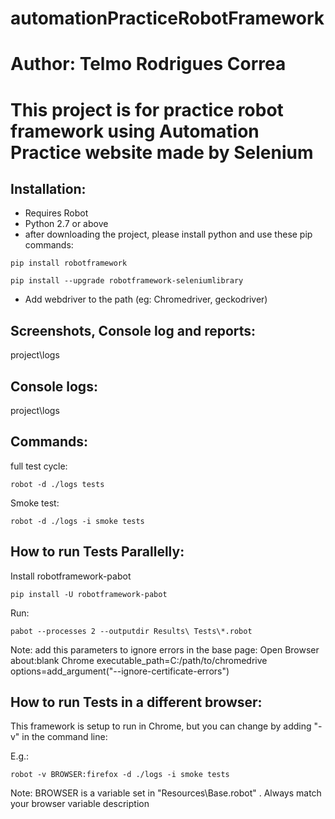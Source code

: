 # automationPracticeRobotFramework
 
# Author: Telmo Rodrigues Correa

# This project is for practice robot framework using Automation Practice website made by Selenium

## Installation:
- Requires Robot
- Python 2.7 or above
- after downloading the project, please install python and use these pip commands: 

```shell
pip install robotframework
```

```shell
pip install --upgrade robotframework-seleniumlibrary
```

- Add webdriver to the path (eg: Chromedriver, geckodriver)

## Screenshots, Console log and reports:
project\logs

## Console logs:
project\logs

## Commands:
full test cycle: 
```shell
robot -d ./logs tests
```

Smoke test: 
```shell
robot -d ./logs -i smoke tests
```

## How to run Tests Parallelly:
Install robotframework-pabot  

```shell
pip install -U robotframework-pabot 
```

Run: 
```shell
pabot --processes 2 --outputdir Results\ Tests\*.robot
```

Note: add this parameters to ignore errors in the base page:
Open Browser        about:blank   Chrome         executable_path=C:/path/to/chromedrive     options=add_argument("--ignore-certificate-errors")

## How to run Tests in a different browser:

This framework is setup to run in Chrome, but you can change by adding "-v" in the command line: 

E.g.:
```shell
robot -v BROWSER:firefox -d ./logs -i smoke tests
```

Note: BROWSER is a variable set in "Resources\Base.robot" . Always match your browser variable description